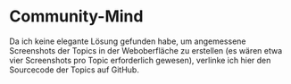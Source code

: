 # Community-Mind


Da ich keine elegante Lösung gefunden habe, um angemessene Screenshots der Topics in der Weboberfläche zu erstellen (es wären etwa vier Screenshots pro Topic erforderlich gewesen), verlinke ich hier den Sourcecode der Topics auf GitHub.
